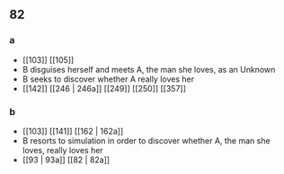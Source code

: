 ## 82
### a
- [[103]] [[105]] 
- B disguises herself and meets A, the man she loves, as an Unknown
- B seeks to discover whether A really loves her
- [[142]] [[246 | 246a]] [[249]] [[250]] [[357]] 

### b
- [[103]] [[141]] [[162 | 162a]] 
- B resorts to simulation in order to discover whether A, the man she loves, really loves her
- [[93 | 93a]] [[82 | 82a]] 


